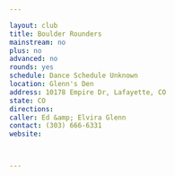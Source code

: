 ```yaml
---

layout: club
title: Boulder Rounders
mainstream: no
plus: no
advanced: no
rounds: yes
schedule: Dance Schedule Unknown
location: Glenn's Den
address: 10178 Empire Dr, Lafayette, CO
state: CO
directions: 
caller: Ed &amp; Elvira Glenn
contact: (303) 666-6331
website: 



---
```


